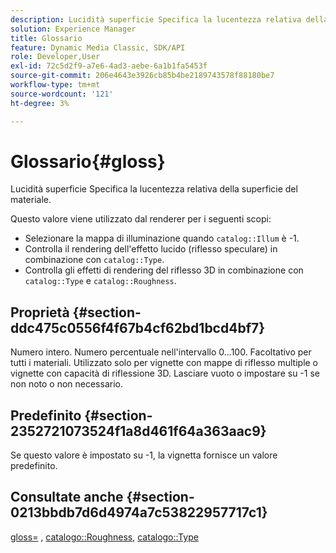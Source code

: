 ```yaml
---
description: Lucidità superficie Specifica la lucentezza relativa della superficie del materiale.
solution: Experience Manager
title: Glossario
feature: Dynamic Media Classic, SDK/API
role: Developer,User
exl-id: 72c5d2f9-a7e6-4ad3-aebe-6a1b1fa5453f
source-git-commit: 206e4643e3926cb85b4be2189743578f88180be7
workflow-type: tm+mt
source-wordcount: '121'
ht-degree: 3%

---
```


# Glossario{#gloss}

Lucidità superficie Specifica la lucentezza relativa della superficie del materiale.

Questo valore viene utilizzato dal renderer per i seguenti scopi:

* Selezionare la mappa di illuminazione quando `catalog::Illum` è -1.
* Controlla il rendering dell&#39;effetto lucido (riflesso speculare) in combinazione con `catalog::Type`.
* Controlla gli effetti di rendering del riflesso 3D in combinazione con `catalog::Type` e `catalog::Roughness`.

## Proprietà {#section-ddc475c0556f4f67b4cf62bd1bcd4bf7}

Numero intero. Numero percentuale nell&#39;intervallo 0...100. Facoltativo per tutti i materiali. Utilizzato solo per vignette con mappe di riflesso multiple o vignette con capacità di riflessione 3D. Lasciare vuoto o impostare su -1 se non noto o non necessario.

## Predefinito {#section-2352721073524f1a8d461f64a363aac9}

Se questo valore è impostato su -1, la vignetta fornisce un valore predefinito.

## Consultate anche {#section-0213bbdb7d6d4974a7c53822957717c1}

[gloss=](../../../../../ir-api/http-protocol/image-rendering-api-ref/c-ir-http-protocol-ref/c-ir-http-protocol-command-reference/r-ir-http-gloss.md#reference-325aef2ee51e4e1584a06047427340ca) ,  [catalogo::Roughness](../../../../../ir-api/material-cat/image-rendering-api-ref/c-ir-material-catalog/c-ir-material-data-reference/r-ir-roughness.md#reference-79f748ac642745e3b81795a99f61fa99),  [catalogo::Type](../../../../../ir-api/material-cat/image-rendering-api-ref/c-ir-material-catalog/c-ir-material-data-reference/r-ir-cat-type.md#reference-9bea147dda9f4e74bc0ec79dcc0d9161)

